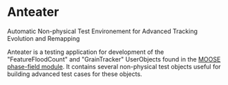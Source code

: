Anteater
=====

Automatic Non-physical Test Environement for Advanced Tracking Evolution and Remapping

Anteater is a testing application for development of the "FeatureFloodCount" and "GrainTracker" UserObjects found in the [MOOSE phase-field module](http://mooseframework.org/wiki/PhysicsModules/PhaseField/). It contains several non-physical test objects useful for building advanced test cases for these objects.
